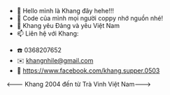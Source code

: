 - 👋 Hello mình là Khang đây hehe!!!
- 👀 Code của mình mọi người coppy nhớ nguồn nhé!
- 💞️ Khang yêu Đảng và yêu Việt Nam
- 📫 Liên hệ với Khang:
+ ☎️ 0368207652
+ ✉️ khangnhile@gmail.com
+ 📎 https://www.facebook.com/khang.supper.0503

<--- Khang 2004 đến từ Trà Vinh Việt Nam--->
